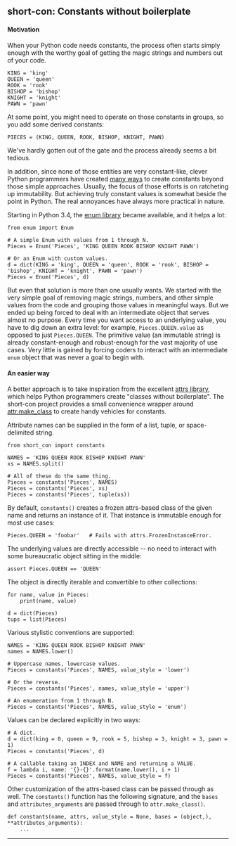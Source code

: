 ## short-con: Constants without boilerplate


#### Motivation

When your Python code needs constants, the process often starts simply enough
with the worthy goal of getting the magic strings and numbers out of your code.

    KING = 'king'
    QUEEN = 'queen'
    ROOK = 'rook'
    BISHOP = 'bishop'
    KNIGHT = 'knight'
    PAWN = 'pawn'

At some point, you might need to operate on those constants in groups, so you
add some derived constants:

    PIECES = (KING, QUEEN, ROOK, BISHOP, KNIGHT, PAWN)

We've hardly gotten out of the gate and the process already seems a bit tedious.

In addition, since none of those entities are very constant-like, clever Python
programmers have created [many ways][stackoverflow_url] to create constants
beyond those simple approaches. Usually, the focus of those efforts is on
ratcheting up immutability. But achieving truly constant values is somewhat
beside the point in Python. The real annoyances have always more practical in
nature.

Starting in Python 3.4, the [enum library][enum_url] became available, and it
helps a lot:

    from enum import Enum

    # A simple Enum with values from 1 through N.
    Pieces = Enum('Pieces', 'KING QUEEN ROOK BISHOP KNIGHT PAWN')

    # Or an Enum with custom values.
    d = dict(KING = 'king', QUEEN = 'queen', ROOK = 'rook', BISHOP = 'bishop', KNIGHT = 'knight', PAWN = 'pawn')
    Pieces = Enum('Pieces', d)

But even that solution is more than one usually wants. We started with the very
simple goal of removing magic strings, numbers, and other simple values from
the code and grouping those values in meaningful ways. But we ended up being
forced to deal with an intermediate object that serves almost no purpose. Every
time you want access to an underlying value, you have to dig down an extra
level: for example, `Pieces.QUEEN.value` as opposed to just `Pieces.QUEEN`. The
primitive value (an immutable string) is already constant-enough and
robust-enough for the vast majority of use cases. Very little is gained by
forcing coders to interact with an intermediate `enum` object that was never a
goal to begin with.


#### An easier way

A better approach is to take inspiration from the excellent [attrs
library][attrs_url], which helps Python programmers create "classes without
boilerplate". The short-con project provides a small convenience wrapper around
[attr.make_class][make_class_url] to create handy vehicles for constants.

Attribute names can be supplied in the form of a list, tuple, or
space-delimited string.

    from short_con import constants

    NAMES = 'KING QUEEN ROOK BISHOP KNIGHT PAWN'
    xs = NAMES.split()

    # All of these do the same thing.
    Pieces = constants('Pieces', NAMES)
    Pieces = constants('Pieces', xs)
    Pieces = constants('Pieces', tuple(xs))

By default, `constants()` creates a frozen attrs-based class of the given name
and returns an instance of it. That instance is immutable enough for most use
cases:

    Pieces.QUEEN = 'foobar'   # Fails with attrs.FrozenInstanceError.

The underlying values are directly accessible -- no need to interact with some
bureaucratic object sitting in the middle:

    assert Pieces.QUEEN == 'QUEEN'

The object is directly iterable and convertible to other collections:

    for name, value in Pieces:
        print(name, value)

    d = dict(Pieces)
    tups = list(Pieces)

Various stylistic conventions are supported:

    NAMES = 'KING QUEEN ROOK BISHOP KNIGHT PAWN'
    names = NAMES.lower()

    # Uppercase names, lowercase values.
    Pieces = constants('Pieces', NAMES, value_style = 'lower')

    # Or the reverse.
    Pieces = constants('Pieces', names, value_style = 'upper')

    # An enumeration from 1 through N.
    Pieces = constants('Pieces', NAMES, value_style = 'enum')

Values can be declared explicitly in two ways:

    # A dict.
    d = dict(king = 0, queen = 9, rook = 5, bishop = 3, knight = 3, pawn = 1)
    Pieces = constants('Pieces', d)

    # A callable taking an INDEX and NAME and returning a VALUE.
    f = lambda i, name: '{}-{}'.format(name.lower(), i + 1)
    Pieces = constants('Pieces', NAMES, value_style = f)

Other customization of the attrs-based class can be passed through as well. The
`constants()` function has the following signature, and the `bases` and
`attributes_arguments` are passed through to `attr.make_class()`.

    def constants(name, attrs, value_style = None, bases = (object,), **attributes_arguments):
        ...

----

[stackoverflow_url]: https://stackoverflow.com/questions/2682745
[enum_url]: https://docs.python.org/3/library/enum.html
[attrs_url]: https://www.attrs.org/en/stable/
[make_class_url]: https://www.attrs.org/en/stable/api.html#attr.make_class

